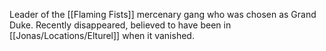 
Leader of the [[Flaming Fists]] mercenary gang who was chosen as Grand Duke. Recently disappeared, believed to have been in [[Jonas/Locations/Elturel]] when it vanished.